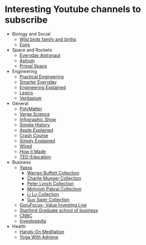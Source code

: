 # Interesting Youtube channels to subscribe

* Biology and Social
    * [Wild birds family and births](https://www.youtube.com/c/RobertEFuller)
    * [Eons](https://www.youtube.com/c/eons)
* Space and Rockets
    * [Everyday Astronaut](https://www.youtube.com/c/EverydayAstronaut)
    * [Astrum](https://www.youtube.com/c/astrumspace)
    * [Primal Space](https://www.youtube.com/channel/UClZbmi9JzfnB2CEb0fG8iew/videos)
* Engineering
    * [Practical Engineering](https://www.youtube.com/c/PracticalEngineeringChannel)
    * [Smarter Everyday](https://www.youtube.com/c/smartereveryday)
    * [Engineering Explained](https://www.youtube.com/user/EngineeringExplained)
    * [Lesics](https://www.youtube.com/c/Lesics/videos)
    * [Veritasium](https://www.youtube.com/c/veritasium)
* General
    * [PolyMatter](https://www.youtube.com/c/PolyMatter/videos)
    * [Verge Science](https://www.youtube.com/c/VergeScience)
    * [Infographic Show](https://www.youtube.com/c/TheInfographicsShowOFFICIAL)
    * [Simple History](https://www.youtube.com/c/Simplehistory)
    * [Apple Explained](https://www.youtube.com/c/AppleExplained/videos)
    * [Crash Course](https://www.youtube.com/c/crashcourse)
    * [Simply Explained](https://www.youtube.com/c/Savjee)
    * [Wired](https://www.youtube.com/c/WIRED)
    * [How it Made](https://www.youtube.com/sciencechannelclips/videos)
    * [TED-Education](https://www.youtube.com/teded)
* Business
    * [Yapss](https://www.youtube.com/c/YAPSS)
        * [Warren Buffett Collection](https://www.youtube.com/watch?v=bZOyfj06NdY&list=PLyeG_Tr8eXZlCA0he0czgc7WAA9e0_aoe)
        * [Charlie Munger Collection](https://www.youtube.com/watch?v=wO5SC9iPnBo&list=PLyeG_Tr8eXZmN2pp1LVVd3EawBfNwprC3)
        * [Peter Lynch Collection](https://www.youtube.com/watch?v=IlZxnKE3QV0&list=PLyeG_Tr8eXZlX_hUJAa508sDJqNl8QPf7)
        * [Mohnish Pabrai Collection](https://www.youtube.com/watch?v=uSyODxyfim4&list=PLyeG_Tr8eXZkeSBQjEtk3QBUSwy3NnJiL)
        * [Li Lu Collection](https://www.youtube.com/watch?v=qstRc5zbAmU&list=PLyeG_Tr8eXZljU69a_O0St_EAT-xd2uLT)
        * [Guy Spier Collection](https://www.youtube.com/watch?v=-pdc3iHwnik&list=PLyeG_Tr8eXZmO4OmC2ev0p1EY7gkvW51U)
    * [GuruFocus- Value Investing Live](https://youtube.com/playlist?list=PLrXaYsh16kUDY4SHZKuXhTFb9mTwFDhHM)
    * [Stanford Graduate school of business](https://www.youtube.com/c/stanfordgsb/videos?view=0&sort=p&shelf_id=0)
    * [CNBC](https://www.youtube.com/c/CNBC)
    * [Investopedia](https://www.youtube.com/c/investopedia/videos)
* Health
    * [Hands-On Meditation](https://www.youtube.com/c/HandsOnMeditation)
    * [Yoga With Adriene ](https://www.youtube.com/user/yogawithadriene)
    